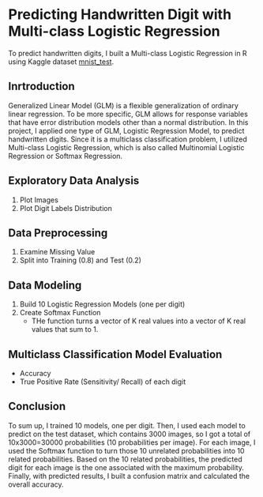 # Predicting Handwritten Digit with Multi-class Logistic Regression
To predict handwritten digits, I built a Multi-class Logistic Regression in R using Kaggle dataset [mnist_test](https://www.kaggle.com/oddrationale/mnist-in-csv).
## Inrtroduction
Generalized Linear Model (GLM) is a flexible generalization of ordinary linear regression. To be more specific, GLM allows for response variables that have error distribution models other than a normal distribution. In this project, I applied one type of GLM, Logistic Regression Model, to predict handwritten digits. Since it is a multiclass classification problem, I utilized Multi-class Logistic Regression, which is also called Multinomial Logistic Regression or Softmax Regression.
## Exploratory Data Analysis
1. Plot Images
2. Plot Digit Labels Distribution
## Data Preprocessing
1. Examine Missing Value
2. Split into Training (0.8) and Test (0.2)
## Data Modeling
1. Build 10 Logistic Regression Models (one per digit)
2. Create Softmax Function
   - THe function turns a vector of K real values into a vector of K real values that sum to 1.
## Multiclass Classification Model Evaluation
   - Accuracy
   - True Positive Rate (Sensitivity/ Recall) of each digit
## Conclusion
To sum up, I trained 10 models, one per digit. Then, I used each model to predict on the test dataset, which contains 3000 images, so I got a total of 10x3000=30000 probabilities (10 probabilities per image). For each image, I used the Softmax function to turn those 10 unrelated probabilities into 10 related probabilities. Based on the 10 related probabilities, the predicted digit for each image is the one associated with the maximum probability. Finally, with predicted results, I built a confusion matrix and calculated the overall accuracy.
